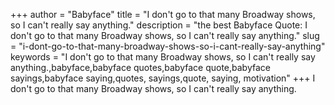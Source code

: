 +++
author = "Babyface"
title = "I don't go to that many Broadway shows, so I can't really say anything."
description = "the best Babyface Quote: I don't go to that many Broadway shows, so I can't really say anything."
slug = "i-dont-go-to-that-many-broadway-shows-so-i-cant-really-say-anything"
keywords = "I don't go to that many Broadway shows, so I can't really say anything.,babyface,babyface quotes,babyface quote,babyface sayings,babyface saying,quotes, sayings,quote, saying, motivation"
+++
I don't go to that many Broadway shows, so I can't really say anything.
